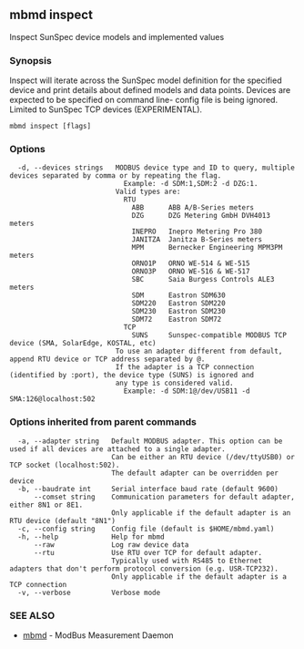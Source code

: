 ## mbmd inspect

Inspect SunSpec device models and implemented values

### Synopsis

Inspect will iterate across the SunSpec model definition for the specified device and print details about defined models and data points.
Devices are expected to be specified on command line- config file is being ignored.
Limited to SunSpec TCP devices (EXPERIMENTAL).

```
mbmd inspect [flags]
```

### Options

```
  -d, --devices strings   MODBUS device type and ID to query, multiple devices separated by comma or by repeating the flag.
                            Example: -d SDM:1,SDM:2 -d DZG:1.
                          Valid types are:
                            RTU
                              ABB      ABB A/B-Series meters
                              DZG      DZG Metering GmbH DVH4013 meters
                              INEPRO   Inepro Metering Pro 380
                              JANITZA  Janitza B-Series meters
                              MPM      Bernecker Engineering MPM3PM meters
                              ORNO1P   ORNO WE-514 & WE-515
                              ORNO3P   ORNO WE-516 & WE-517
                              SBC      Saia Burgess Controls ALE3 meters
                              SDM      Eastron SDM630
                              SDM220   Eastron SDM220
                              SDM230   Eastron SDM230
                              SDM72    Eastron SDM72
                            TCP
                              SUNS     Sunspec-compatible MODBUS TCP device (SMA, SolarEdge, KOSTAL, etc)
                          To use an adapter different from default, append RTU device or TCP address separated by @.
                          If the adapter is a TCP connection (identified by :port), the device type (SUNS) is ignored and
                          any type is considered valid.
                            Example: -d SDM:1@/dev/USB11 -d SMA:126@localhost:502
```

### Options inherited from parent commands

```
  -a, --adapter string   Default MODBUS adapter. This option can be used if all devices are attached to a single adapter.
                         Can be either an RTU device (/dev/ttyUSB0) or TCP socket (localhost:502).
                         The default adapter can be overridden per device
  -b, --baudrate int     Serial interface baud rate (default 9600)
      --comset string    Communication parameters for default adapter, either 8N1 or 8E1.
                         Only applicable if the default adapter is an RTU device (default "8N1")
  -c, --config string    Config file (default is $HOME/mbmd.yaml)
  -h, --help             Help for mbmd
      --raw              Log raw device data
      --rtu              Use RTU over TCP for default adapter.
                         Typically used with RS485 to Ethernet adapters that don't perform protocol conversion (e.g. USR-TCP232).
                         Only applicable if the default adapter is a TCP connection
  -v, --verbose          Verbose mode
```

### SEE ALSO

* [mbmd](mbmd.md)	 - ModBus Measurement Daemon

